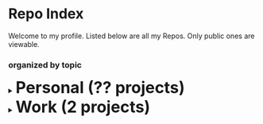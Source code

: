 # Repo Index

Welcome to my profile. Listed below are all my Repos. Only public ones are viewable. 

### organized by topic

<details>
  <summary><strong style='font-size:2rem;'>Personal (?? projects)</strong></summary>
    <h3>package</h3><ul>
    <ul>
      <li><a href='https://github.com/frederictwc/DogDetector'>DogDetector</a></li>
      <li><a href='https://github.com/frederictwc/HKPCFacialRecognition'>HKPCFacialRecognition</a></li>
    </ul>
</details>

<details>
  <summary><strong style='font-size:2rem;'> Work (2 projects)</strong></summary>
  <h3>package</h3><ul>
    <li><a href='https://github.com/schollz/pake'>pake</a>: PAKE library for generating a strong secret between     parties over an insecure channel. (go)</li>

   </ul><h3>tool</h3><ul>

<li><a href='https://github.com/schollz/sundial'>sundial</a>: C program to get the next time of the sunset and sunrise. (c)</li>

</ul>

</details>

